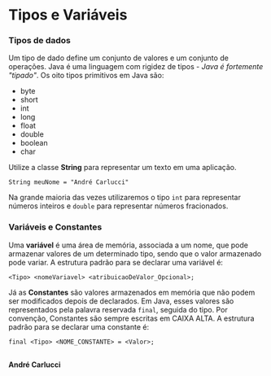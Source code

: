 # Tipos e Variáveis

### Tipos de dados

Um tipo de dado define um conjunto de valores e um conjunto de operações. Java é uma linguagem com rigidez de tipos - *Java é fortemente "tipado"*. Os oito tipos primitivos em Java são:
 - byte
 - short
 - int
 - long
 - float
 - double
 - boolean
 - char

Utilize a classe **String** para representar um texto em uma aplicação.
```
String meuNome = "André Carlucci"
```

Na grande maioria das vezes utilizaremos o tipo `int` para representar números inteiros e `double` para representar números fracionados.

### Variáveis e Constantes

Uma **variável** é uma área de memória, associada a um nome, que pode armazenar valores de um determinado tipo, sendo que o valor armazenado pode variar. A estrutura padrão para se declarar uma variável é:
```
<Tipo> <nomeVariavel> <atribuicaoDeValor_Opcional>;
```

Já as **Constantes** são valores armazenados em memória que não podem ser modificados depois de declarados. Em Java, esses valores são representados pela palavra reservada `final`, seguida do tipo. Por convenção, Constantes são sempre escritas em CAIXA ALTA. A estrutura padrão para se declarar uma constante é:
```
final <Tipo> <NOME_CONSTANTE> = <Valor>;
```

##
**André Carlucci**
